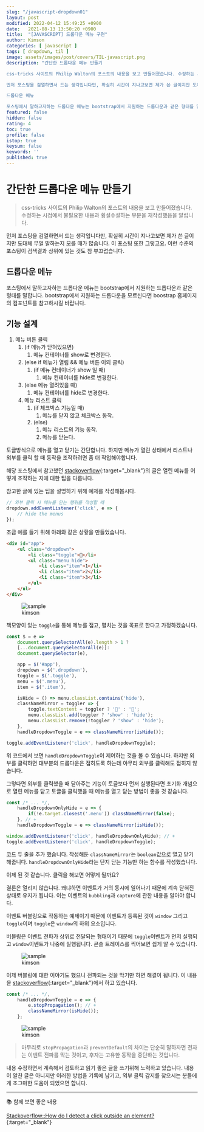 ```yaml
---
slug: "/javascript-dropdown01"
layout: post
modified: 2022-04-12 15:49:25 +0900
date:   2021-08-13 13:50:20 +0900
title:  "[JAVASCRIPT] 드롭다운 메뉴 구현"
author: Kimson
categories: [ javascript ]
tags: [ dropdown, til ]
image: assets/images/post/covers/TIL-javascript.png
description: "간단한 드롭다운 메뉴 만들기

css-tricks 사이트의 Philip Walton의 포스트의 내용을 보고 만들어졌습니다. 수정하는 시점에서 불필요한 내용과 횡설수설하는 부분을 재작성했음을 알립니다.

먼저 포스팅을 검열하면서 드는 생각입니다만, 확실히 시간이 지나고보면 제가 쓴 글이지만 도대체 무얼 말하는지 모를 때가 많습니다. 이 포스팅 또한 그렇고요. 이런 수준의 포스팅이 검색결과 상위에 있는 것도 참 부끄럽습니다.

드롭다운 메뉴

포스팅에서 말하고자하는 드롭다운 메뉴는 bootstrap에서 지원하는 드롭다운과 같은 형태를 말합니다. bootstrap에서 지원하는 드롭다운을 모르신다면 boostrap 홈페이지의 컴포넌트를 참고하시길 바랍니다."
featured: false
hidden: false
rating: 4
toc: true
profile: false
istop: true
keysum: false
keywords: ''
published: true
---
```


# 간단한 드롭다운 메뉴 만들기

> css-tricks 사이트의 Philip Walton의 포스트의 내용을 보고 만들어졌습니다. 수정하는 시점에서 불필요한 내용과 횡설수설하는 부분을 재작성했음을 알립니다.

먼저 포스팅을 검열하면서 드는 생각입니다만, 확실히 시간이 지나고보면 제가 쓴 글이지만 도대체 무얼 말하는지 모를 때가 많습니다. 이 포스팅 또한 그렇고요. 이런 수준의 포스팅이 검색결과 상위에 있는 것도 참 부끄럽습니다.

## 드롭다운 메뉴

포스팅에서 말하고자하는 드롭다운 메뉴는 bootstrap에서 지원하는 드롭다운과 같은 형태를 말합니다. bootstrap에서 지원하는 드롭다운을 모르신다면 boostrap 홈페이지의 컴포넌트를 참고하시길 바랍니다.

## 기능 설계

1. 메뉴 버튼 클릭
   1. (if 메뉴가 닫혀있으면)
      1. 메뉴 컨테이너를 show로 변경한다.
   2. (else if 메뉴가 열림 && 메뉴 버튼 이외 클릭)
      1. (if 메뉴 컨테이너가 show 일 때)
         1. 메뉴 컨테이너를 hide로 변경한다.
   3. (else 메뉴 열려있을 때)
      1. 메뉴 컨테이너를 hide로 변경한다.
   4. 메뉴 리스트 클릭
      1. (if 체크박스 기능일 때)
         1. 메뉴를 닫지 않고 체크박스 동작.
      2. (else)
         1. 메뉴 리스트의 기능 동작.
         2. 메뉴를 닫는다.

토글방식으로 메뉴를 열고 닫기는 간단합니다. 하지만 메뉴가 열린 상태에서 리스트나 외부를 클릭 할 때 동작을 조작하려면 좀 더 작업해야합니다.

해당 포스팅에서 참고했던 [stackoverflow](https://stackoverflow.com/questions/152975/how-do-i-detect-a-click-outside-an-element){:target="_blank"}의 글은 열린 메뉴를 어떻게 조작하는 지에 대한 팁을 다룹니다.

참고한 글에 있는 팁을 설명하기 위해 예제를 작성해봅시다.

```javascript
// 외부 클릭 시 메뉴를 닫는 행위를 작성할 때
dropdown.addEventListener('click', e => {
    // hide the menus
});
```

조금 예를 들기 위해 아래와 같은 상황을 만들었습니다.

```html
<div id="app">
    <ul class="dropdown">
        <li class="toggle">📘</li>
        <ul class="menu hide">
            <li class="item">1</li>
            <li class="item">2</li>
            <li class="item">3</li>
        </ul>
    </ul>
</div>
```

<figure class="text-center">
<span class="w-inline-block">
   <img src="{{site.baseurl}}/assets/images/post/dropdown/dropdown01.png" alt="sample" title="sample">
   <figcaption>kimson</figcaption>
</span>
</figure>

책모양이 있는 `toggle`을 통해 메뉴를 접고, 펼치는 것을 목표로 한다고 가정하겠습니다.

```javascript
const $ = e =>
    document.querySelectorAll(e).length > 1 ?
    [...document.querySelectorAll(e)]:
    document.querySelector(e),

    app = $('#app'),
    dropdown = $('.dropdown'),
    toggle = $('.toggle'),
    menu = $('.menu'),
    item = $('.item'),

    isHide = () => menu.classList.contains('hide'),
    classNameMirror = toggler => {
        toggle.textContent = toggler ? '📖' : '📘';
        menu.classList.add(toggler ? 'show' : 'hide');
        menu.classList.remove(!toggler ? 'show' : 'hide');
    },
    handleDropdownToggle = e => classNameMirror(isHide());

toggle.addEventListener('click', handleDropdownToggle);
```

위 코드에서 보면 `handleDropdownToggle`이 제어하는 것을 볼 수 있습니다. 하지만 외부를 클릭하면 대부분의 드롭다운은 접히도록 하는데 아무리 외부를 클릭해도 접히지 않습니다.

그렇다면 외부를 클릭했을 때 닫아주는 기능이 토글보다 먼저 실행된다면 초기화 개념으로 열린 메뉴를 닫고 토글을 클릭했을 때 메뉴를 열고 닫는 방법이 좋을 것 같습니다.

```javascript
const /* ... */,
    handleDropdownOnlyHide = e => {
        if(!e.target.closest('.menu')) classNameMirror(false);
    }, // +
    handleDropdownToggle = e => classNameMirror(isHide());

window.addEventListener('click', handleDropdownOnlyHide); // +
toggle.addEventListener('click', handleDropdownToggle);
```

코드 두 줄을 추가 했습니다. 작성해둔 `classNameMirror`는 `boolean`값으로 열고 닫기 해줍니다. `handleDropdownOnlyHide`라는 단지 닫는 기능만 하는 함수를 작성했습니다.

이제 된 것 같습니다. 클릭을 해보면 어떻게 될까요?

결론은 열리지 않습니다. 왜냐하면 이벤트가 거의 동시에 일어나기 때문에 계속 닫혀진 상태로 유지가 됩니다. 이는 이벤트의 `bubbling`과 `capture`에 관한 내용을 알아야 합니다.

이벤트 버블링으로 작동하는 예제이기 때문에 이벤트가 등록된 것이 `window` 그리고 `toggle`이며 `toggle`은 `window`의 하위 요소입니다.

버블링은 이벤트 전파가 상위로 전달되는 형태이기 때문에 `toggle`이벤트가 먼저 실행되고 `window`이벤트가 나중에 실행됩니다. 콘솔 트레이스를 찍어보면 쉽게 알 수 있습니다.

<figure class="text-center">
<span class="w-inline-block">
   <img src="{{site.baseurl}}/assets/images/post/dropdown/dropdown02.png" alt="sample" title="sample">
   <figcaption>kimson</figcaption>
</span>
</figure>

이제 버블링에 대한 이야기도 했으니 전파되는 것을 막기만 하면 해결이 됩니다. 이 내용을 [stackoverflow](https://stackoverflow.com/questions/152975/how-do-i-detect-a-click-outside-an-element){:target="_blank"}에서 하고 있습니다.

```javascript
const /* ... */,
    handleDropdownToggle = e => {
        e.stopPropagation(); // +
        classNameMirror(isHide());
    };
```

<figure class="text-center">
<span class="w-inline-block">
   <img src="{{site.baseurl}}/assets/images/post/dropdown/dropdown03.png" alt="sample" title="sample">
   <figcaption>kimson</figcaption>
</span>
</figure>

> 마무리로 `stopPropagation`과 `preventDefault`의 차이는 단순히 말하자면 전자는 이벤트 전파를 막는 것이고, 후자는 고유한 동작을 중단하는 것입니다.

내용 수정하면서 계속해서 검토하고 읽기 좋은 글을 쓰기위해 노력하고 있습니다. 내용이 알찬 글은 아니지만 이러한 방법을 기록에 남기고, 외부 클릭 감지를 찾으시는 분들에게 조그마한 도움이 되었으면 합니다.

-----

📚 함께 보면 좋은 내용

[Stackoverflow::How do I detect a click outside an element?](https://stackoverflow.com/questions/152975/how-do-i-detect-a-click-outside-an-element){:target="_blank"}